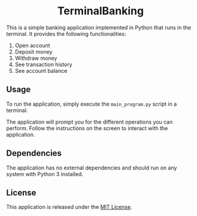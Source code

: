 # <center>TerminalBanking</center>

This is a simple banking application implemented in Python that runs in the terminal. It provides the following functionalities:

1. Open account
2. Deposit money
3. Withdraw money
4. See transaction history
5. See account balance

## Usage

To run the application, simply execute the `main_program.py` script in a terminal.

The application will prompt you for the different operations you can perform. Follow the instructions on the screen to interact with the application.

## Dependencies

The application has no external dependencies and should run on any system with Python 3 installed.


## License

This application is released under the [MIT License](https://opensource.org/licenses/MIT).
